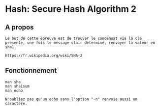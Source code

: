 # Hash: Secure Hash Algorithm 2

## A propos
```
Le but de cette épreuve est de trouver le condensat via la clé présente, une fois le message clair déterminé, renvoyer la valeur en sha1.

https://fr.wikipedia.org/wiki/SHA-2
```

## Fonctionnement
```
man sha
man sha1sum
man echo

N'oubliez pas qu'un echo sans l'option "-n" renvoie aussi un caractère.
```
